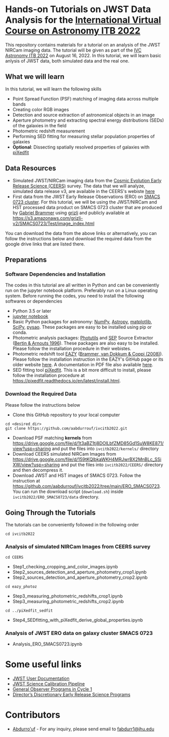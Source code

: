 # Hands-on Tutorials on JWST Data Analysis for the [International Virtual Course on Astronomy ITB 2022](https://www.as.itb.ac.id/ivcas2022/)  

This repository contains materials for a tutorial on an analysis of the JWST NIRCam imaging data. The tutorial will be given as part of the [IVC Astronomy ITB 2022](https://www.as.itb.ac.id/ivcas2022/) on August 16, 2022. In this tutorial, we will learn basic anlysis of JWST data, both simulated data and the real one.

## What we will learn
In this tutorial, we will learn the following skills
* Point Spread Function (PSF) matching of imaging data across multiple bands
* Creating color RGB images
* Detection and source extraction of astronomical objects in an image
* Aperture photometry and extracting spectral energy distributions (SEDs) of the galaxies in the field
* Photometric redshift measurement
* Performing SED fitting for measuring stellar population properties of galaxies
* **Optional**: Dissecting spatially resolved properties of galaxies with [piXedfit](https://pixedfit.readthedocs.io/en/latest/)

## Data Resources
* Simulated JWST/NIRCam imaging data from the [Cosmic Evolution Early Release Science (CEERS)](https://ceers.github.io/) survey. The data that we will analyze, simulated data release v3, are available in the CEERS's webiste [here](https://ceers.github.io/sdr3.html#nircam-imaging-one)
* First data from the JWST Early Release Observations (ERO) on [SMACS 0723 cluster](https://www.nasa.gov/webbfirstimages). For this tutorial, we will be using the JWST/NIRCam and HST processed data product on SMACS 0723 cluster that are produced by [Gabriel Brammer](https://gbrammer.github.io/) using [grizli](https://github.com/gbrammer/grizli) and publicly available at https://s3.amazonaws.com/grizli-v2/SMACS0723/Test/image_index.html

You can download the data from the above links or alternatively, you can follow the instructions below and download the required data from the google drive links that are listed there.   

## Preparations
### Software Dependencies and Installation
The codes in this tutorial are all written in Python and can be conveniently run on the jupyter notebook platform. Preferably run on a Linux operating system. Before running the codes, you need to install the following softwares or dependencies
* Python 3.5 or later
* [jupyter notebook](https://jupyter.org/)
* Basic Python packages for astronomy: [NumPy](https://numpy.org/), [Astropy](https://www.astropy.org/), [matplotlib](https://matplotlib.org/), [SciPy](https://scipy.org/), [pysao](https://pypi.org/project/pysao/). These packages are easy to be installed using pip or conda. 
* Photometric analysis packages: [Photutils](https://photutils.readthedocs.io/en/stable/) and [SEP](https://sep.readthedocs.io/en/v1.0.x/index.html) Source Extractor ([Bertin & Arnouts 1996](https://ui.adsabs.harvard.edu/abs/1996A%26AS..117..393B/abstract)). These packages are also easy to be installed. Please follow the installation procedure in their webistes.
* Photometric redshift tool [EAZY](https://github.com/gbrammer/eazy-photoz) ([Brammer, van Dokkum & Coppi (2008)](https://ui.adsabs.harvard.edu/abs/2008ApJ...686.1503B/abstract)). Please follow the installation instruction in the EAZY's GitHub page or its older website [here](http://www.astro.yale.edu/eazy/). A documentation in PDF file also available [here](http://www.astro.yale.edu/eazy/eazy_manual.pdf).
* SED fitting tool [piXedfit](https://pixedfit.readthedocs.io/en/latest/). This is a bit more difficult to install, please follow the installation procedure at https://pixedfit.readthedocs.io/en/latest/install.html.

### Download the Required Data
Please follow the instructions below
* Clone this GitHub repository to your local computer
```
cd <desired_dir>
git clone https://github.com/aabdurrouf/ivcitb2022.git
```
* Download PSF matching **kernels** from https://drive.google.com/file/d/1t3aBZ1tj8DOlLbfZMD85Gd1SuW8KE871/view?usp=sharing and put the files into `ivcitb2022/kernels/` directory
* Download CEERS simulated NIRCam Images from https://drive.google.com/file/d/159tKQlbkaWKH4MRJwrBX2MnBLc_SSiXW/view?usp=sharing and put the files into `ivcitb2022/CEERS/` directory and then decompress it.
* Download JWST and HST images of SMACS 0723. Follow the instruction at https://github.com/aabdurrouf/ivcitb2022/tree/main/ERO_SMACS0723. You can run the download script (`download.sh`) inside `ivcitb2022/ERO_SMACS0723/data` directory. 

## Going Through the Tutorials
The tutorials can be conveniently followed in the following order
```
cd ivcitb2022
```
### Analysis of simulated NIRCam Images from CEERS survey
```
cd CEERS
```
* Step1_checking_cropping_and_color_images.ipynb
* Step2_sources_detection_and_aperture_photometry_crop1.ipynb
* Step2_sources_detection_and_aperture_photometry_crop2.ipynb
```
cd eazy_photoz
```
* Step3_measuring_photometric_redshifts_crop1.ipynb
* Step3_measuring_photometric_redshifts_crop2.ipynb
```
cd ../piXedfit_sedfit
```
* Step4_SEDfitting_with_piXedfit_derive_global_properties.ipynb

### Analysis of JWST ERO data on galaxy cluster SMACS 0723

* Analysis_ERO_SMACS0723.ipynb


# Some useful links
* [JWST User Documentation](https://jwst-docs.stsci.edu/)
* [JWST Science Calibration Pipeline](https://jwst-pipeline.readthedocs.io/en/latest/jwst/introduction.html)
* [General Observer Programs in Cycle 1](https://www.stsci.edu/jwst/science-execution/approved-programs/cycle-1-go)
* [Director’s Discretionary Early Release Science Programs](https://www.stsci.edu/jwst/science-execution/approved-ers-programs)

# Contributors
* [Abdurro'uf](https://aabdurrouf.github.io/) - For any inquiry, please send email to fabdurr1@jhu.edu 


